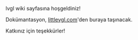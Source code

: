 lvgl wiki sayfasına hoşgeldiniz!

Dokümantasyon, [littlevgl.com](https://littlevgl.com)'den buraya taşınacak.

Katkınız için teşekkürler!
